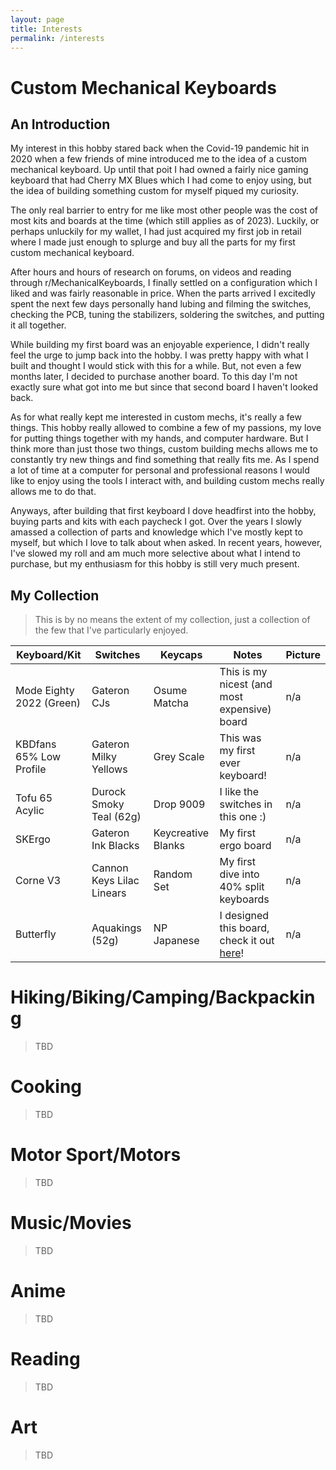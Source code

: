 ```yaml
---
layout: page
title: Interests
permalink: /interests
---
```


# Custom Mechanical Keyboards

## An Introduction

My interest in this hobby stared back when the Covid-19 pandemic hit in 2020 when a few friends of mine introduced me to the idea of a custom mechanical keyboard. Up until that poit I had owned a fairly nice gaming keyboard that had Cherry MX Blues which I had come to enjoy using, but the idea of building something custom for myself piqued my curiosity.

The only real barrier to entry for me like most other people was the cost of most kits and boards at the time (which still applies as of 2023). Luckily, or perhaps unluckily for my wallet, I had just acquired my first job in retail where I made just enough to splurge and buy all the parts for my first custom mechanical keyboard. 

After hours and hours of research on forums, on videos and reading through r/MechanicalKeyboards, I finally settled on a configuration which I liked and was fairly reasonable in price. When the parts arrived I excitedly spent the next few days personally hand lubing and filming the switches, checking the PCB, tuning the stabilizers, soldering the switches, and putting it all together.

While building my first board was an enjoyable experience, I didn't really feel the urge to jump back into the hobby. I was pretty happy with what I built and thought I would stick with this for a while. But, not even a few months later, I decided to purchase another board. To this day I'm not exactly sure what got into me but since that second board I haven't looked back.

As for what really kept me interested in custom mechs, it's really a few things. This hobby really allowed to combine a few of my passions, my love for putting things together with my hands, and computer hardware. But I think more than just those two things, custom building mechs allows me to constantly try new things and find something that really fits me. As I spend a lot of time at a computer for personal and professional reasons I would like to enjoy using the tools I interact with, and building custom mechs really allows me to do that.

Anyways, after building that first keyboard I dove headfirst into the hobby, buying parts and kits with each paycheck I got. Over the years I slowly amassed a collection of parts and knowledge which I've mostly kept to myself, but which I love to talk about when asked. In recent years, however, I've slowed my roll and am much more selective about what I intend to purchase, but my enthusiasm for this hobby is still very much present.

## My Collection

> This is by no means the extent of my collection, just a collection of the few that I've particularly enjoyed.

| Keyboard/Kit | Switches | Keycaps | Notes | Picture |
| --- | --- | --- | --- | --- |
| Mode Eighty 2022 (Green) | Gateron CJs | Osume Matcha | This is my nicest (and most expensive) board | n/a |
| KBDfans 65% Low Profile | Gateron Milky Yellows | Grey Scale | This was my first ever keyboard! | n/a | 
| Tofu 65 Acylic | Durock Smoky Teal (62g) | Drop 9009 | I like the switches in this one :) | n/a | 
| SKErgo | Gateron Ink Blacks | Keycreative Blanks | My first ergo board | n/a |
| Corne V3 | Cannon Keys Lilac Linears | Random Set | My first dive into 40% split keyboards | n/a |
| Butterfly | Aquakings (52g) | NP Japanese | I designed this board, check it out [here](https://github.com/aaatipamula/butterfly)! | n/a |

# Hiking/Biking/Camping/Backpacking

> TBD

# Cooking

> TBD

# Motor Sport/Motors

> TBD

# Music/Movies

> TBD

# Anime

> TBD

# Reading

> TBD

# Art

> TBD

